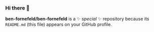 ### Hi there 👋

**ben-fornefeld/ben-fornefeld** is a ✨ _special_ ✨ repository because its `README.md` (this file) appears on your GitHub profile.

